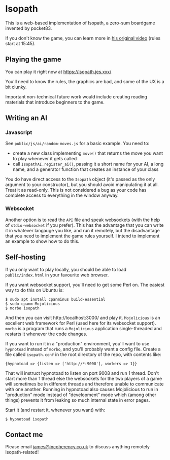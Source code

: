 # Isopath

This is a web-based implementation of Isopath, a zero-sum boardgame invented by pocket83.

If you don't know the game, you can learn more in [his original video](https://www.youtube.com/watch?v=Wz6q03b8R6U&t=15m45s) (rules start at 15:45).

## Playing the game

You can play it right now at https://isopath.jes.xxx/

You'll need to know the rules, the graphics are bad, and some of the UX is a bit clunky.

Important non-technical future work would include creating reading materials that introduce beginners to the game.

## Writing an AI

### Javascript

See `public/js/ai/random-moves.js` for a basic example. You need to:

 * create a new class implementing `move()` that returns the move you want to play whenever it gets called
 * call `IsopathAI.register_ai()`, passing it a short name for your AI, a long name, and a generator
   function that creates an instance of your class

You do have direct access to the `Isopath` object (it's passed as the only argument to your constructor), but
you should avoid manipulating it at all. Treat it as read-only. This is not considered a bug as your code
has complete access to everything in the window anyway.

### Websocket

Another option is to read the `API` file and speak websockets (with the help of `stdio-websocket` if you prefer). This
has the advantage that you can write it in whatever langauge you like, and run it remotely, but the disadvantage that you
need to implement the game rules yourself. I intend to implement an example to show how to do this.

## Self-hosting

If you only want to play locally, you should be able to load `public/index.html` in your favourite web browser.

If you want websocket support, you'll need to get some Perl on. The easiest way to do this on Ubuntu is:

    $ sudo apt install cpanminus build-essential
    $ sudo cpanm Mojolicious
    $ morbo isopath

And then you can visit http://localhost:3000/ and play it. `Mojolicious` is an excellent web framework for Perl (used here for
its websocket support). `morbo` is a program that runs a `Mojolicious` application single-threaded and restarts it whenever
the code changes.

If you want to run it in a "production" environment, you'll want to use `hypnotoad` instead of `morbo`, and you'll probably
want a config file. Create a file called `isopath.conf` in the root directory of the repo, with contents like:

    {hypnotoad => {listen => ['http://*:9008'], workers => 1}}

That will instruct hypnotoad to listen on port 9008 and run 1 thread. Don't start more than 1 thread else the websockets
for the two players of a game will sometimes be in different threads and therefore unable to communicate with one another.
Running in hypnotoad also causes Mojolicious to run in "production" mode instead of "development" mode which (among other
things) prevents it from leaking so much internal state in error pages.

Start it (and restart it, whenever you want) with:

    $ hypnotoad isopath

## Contact me

Please email james@incoherency.co.uk to discuss anything remotely Isopath-related!

